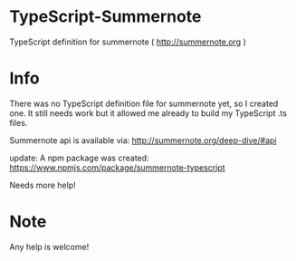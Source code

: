 # TypeScript-Summernote
TypeScript definition for summernote ( http://summernote.org )

# Info
There was no TypeScript definition file for summernote yet, so I created one.
It still needs work but it allowed me already to build my TypeScript .ts files.

Summernote api is available via: http://summernote.org/deep-dive/#api

update: A npm package was created: https://www.npmjs.com/package/summernote-typescript 

Needs more help!

# Note
Any help is welcome!
